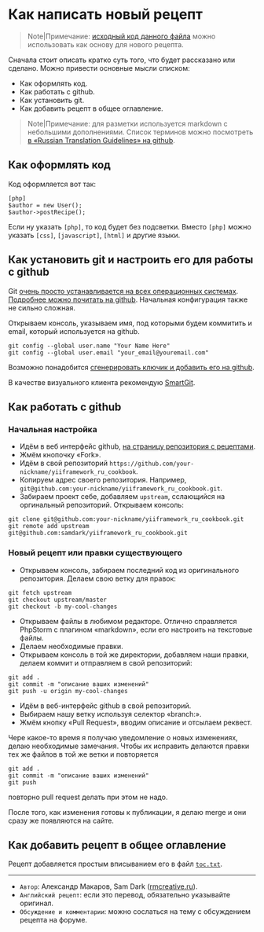 Как написать новый рецепт
=========================

> Note|Примечание: [исходный код данного файла](https://github.com/samdark/yiiframework_ru_cookbook/blob/master/new.recipe.howto.txt)
можно использовать как основу для нового рецепта.

Сначала стоит описать кратко суть того, что будет рассказано или сделано. Можно
привести основные мысли списком:

- Как оформлять код.
- Как работать с github.
- Как установить git.
- Как добавить рецепт в общее оглавление.

> Note|Примечание: для разметки используется markdown с небольшими дополнениями.
Список терминов можно посмотреть
[в «Russian Translation Guidelines» на github](https://github.com/yiisoft/yii/wiki/Russian-Translation-Guidelines).

Как оформлять код
-----------------

Код оформляется вот так:

~~~
[php]
$author = new User();
$author->postRecipe();
~~~

Если ну указать `[php]`, то код будет без подсветки. Вместо `[php]` можно указать
`[css]`, `[javascript]`, `[html]` и другие языки.

Как установить git и настроить его для работы с github
------------------------------------------------------

Git [очень просто устанавливается на всех операционных системах](http://git-scm.com/downloads).
[Подробнее можно почитать на github](https://help.github.com/articles/set-up-git).
Начальная конфигурация также не сильно сложная.

Открываем консоль, указываем имя, под которыми будем коммитить и email,
который используется на github.

~~~
git config --global user.name "Your Name Here"
git config --global user.email "your_email@youremail.com"
~~~

Возможно понадобится [сгенерировать ключик и добавить его на github](https://help.github.com/articles/generating-ssh-keys).

В качестве визуального клиента рекомендую [SmartGit](http://www.syntevo.com/smartgit/index.html).

Как работать с github
---------------------

### Начальная настройка

- Идём в веб интерфейс github, [на страницу репозитория с рецептами](https://github.com/samdark/yiiframework_ru_cookbook).
- Жмём кнопочку «Fork».
- Идём в свой репозиторий `https://github.com/your-nickname/yiiframework_ru_cookbook`.
- Копируем адрес своего репозитория. Например, `git@github.com:your-nickname/yiiframework_ru_cookbook.git`.
- Забираем проект себе, добавляем `upstream`, сслающийся на оргинальный репозиторий. Открываем консоль:

~~~
git clone git@github.com:your-nickname/yiiframework_ru_cookbook.git
git remote add upstream git@github.com:samdark/yiiframework_ru_cookbook.git
~~~

### Новый рецепт или правки существующего

- Открываем консоль, забираем последний код из оригинального репозитория. Делаем
  свою ветку для правок:

~~~
git fetch upstream
git checkout upstream/master
git checkout -b my-cool-changes
~~~

- Открываем файлы в любимом редакторе. Отлично справляется PhpStorm с плагином
  «markdown», если его настроить на текстовые файлы.
- Делаем необходимые правки.
- Открываем консоль в той же директории, добавляем наши правки, делаем коммит и
  отправляем в свой репозиторий:

~~~
git add .
git commit -m "описание ваших изменений"
git push -u origin my-cool-changes
~~~

- Идём в веб-интерфейс github в свой репозиторий.
- Выбираем нашу ветку используя селектор «branch:».
- Жмём кнопку «Pull Request», вводим описание и отсылаем реквест.

Чере какое-то время я получаю уведомление о новых изменениях, делаю
необходимые замечания. Чтобы их исправить делаются правки тех же файлов в той
же ветки и повторяется

~~~
git add .
git commit -m "описание ваших изменений"
git push
~~~

повторно pull request делать при этом не надо.

После того, как изменения готовы к публикации, я делаю merge и они сразу же
появляются на сайте.

Как добавить рецепт в общее оглавление
-------------------------------------

Рецепт добавляется простым вписыванием его в файл
[`toc.txt`](https://github.com/samdark/yiiframework_ru_cookbook/blob/master/toc.txt).

---
  - `Автор`: Александр Макаров, Sam Dark ([rmcreative.ru](http://rmcreative.ru/)).
  - `Английский рецепт`: если это перевод, обязательно указывайте оригинал.
  - `Обсуждение и комментарии`: можно сослаться на тему с обсуждением рецепта на
    форуме.